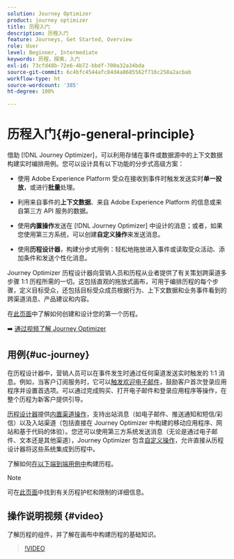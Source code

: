 ```yaml
---
solution: Journey Optimizer
product: journey optimizer
title: 历程入门
description: 历程入门
feature: Journeys, Get Started, Overview
role: User
level: Beginner, Intermediate
keywords: 历程，探索，入门
exl-id: 73cfd48b-72e6-4b72-bbdf-700a32a34bda
source-git-commit: 6c4bfc4544afc84d4a8685562f716c258a2acbab
workflow-type: ht
source-wordcount: '385'
ht-degree: 100%

---
```



# 历程入门{#jo-general-principle}

借助 [!DNL Journey Optimizer]，可以利用存储在事件或数据源中的上下文数据构建实时编排用例。您可以设计具有以下功能的分步式高级方案：

* 使用 Adobe Experience Platform 受众在接收到事件时触发发送实时&#x200B;**单一投放**，或进行&#x200B;**批量**&#x200B;处理。

* 利用来自事件的&#x200B;**上下文数据**、来自 Adobe Experience Platform 的信息或来自第三方 API 服务的数据。

* 使用&#x200B;**内置操作**&#x200B;发送在 [!DNL Journey Optimizer] 中设计的消息；或者，如果您使用第三方系统，可以创建&#x200B;**自定义操作**&#x200B;来发送消息。

* 使用&#x200B;**历程设计器**，构建分步式用例：轻松地拖放进入事件或读取受众活动、添加条件和发送个性化消息。

Journey Optimizer 历程设计器向营销人员和历程从业者提供了有关策划跨渠道多步骤 1:1 历程所需的一切。这包括直观的拖放式画布，可用于编排历程的每个步骤，定义目标受众，还包括目标受众成员根据行为、上下文数据和业务事件看到的跨渠道消息、产品建议和内容。

在[此页面](journey-gs.md)中了解如何创建和设计您的第一个历程。

➡️ [通过视频了解 Journey Optimizer](#video)

## 用例{#uc-journey}

在历程设计器中，营销人员可以在事件发生时通过任何渠道发送实时触发的 1:1 消息。例如，当客户订阅服务时，它可以[触发欢迎电子邮件](message-to-subscribers-uc.md)，鼓励客户首次登录应用程序并设置首选项。可以通过完成购买、打开电子邮件和登录应用程序等操作，在整个历程为新客户提供引导。

[历程设计器](using-the-journey-designer.md)提供[内置渠道操作](journeys-message.md)，支持出站消息（如电子邮件、推送通知和短信/彩信）以及入站渠道（包括直接在 Journey Optimizer 中构建的移动应用程序、网站和基于代码的体验）。您还可以使用第三方系统发送消息（无论是通过电子邮件、文本还是其他渠道），Journey Optimizer 包含[自定义操作](using-custom-actions.md)，允许直接从历程设计器将这些系统集成到历程中。

了解如何[在以下端到端用例中](jo-use-cases.md)构建历程。

>[!NOTE]
>
>可在[此页面](../start/guardrails.md)中找到有关历程护栏和限制的详细信息。

## 操作说明视频 {#video}

了解历程的组件，并了解在画布中构建历程的基础知识。

>[!VIDEO](https://video.tv.adobe.com/v/3430352?quality=12&captions=chi_hans)
